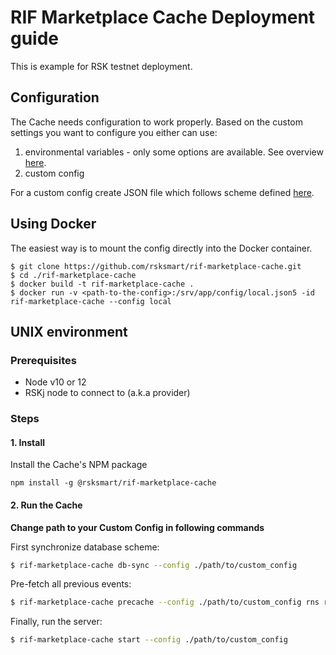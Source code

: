 # RIF Marketplace Cache Deployment guide

This is example for RSK testnet deployment.

## Configuration

The Cache needs configuration to work properly. Based on the custom settings you want to configure you either can use:

 1. environmental variables - only some options are available. See overview [here](./README.md#environment-variables-overview).
 2. custom config

For a custom config create JSON file which follows scheme defined [here](./src/definitions.ts).

## Using Docker

The easiest way is to mount the config directly into the Docker container.

```
$ git clone https://github.com/rsksmart/rif-marketplace-cache.git
$ cd ./rif-marketplace-cache
$ docker build -t rif-marketplace-cache .
$ docker run -v <path-to-the-config>:/srv/app/config/local.json5 -id rif-marketplace-cache --config local
```

## UNIX environment

### Prerequisites

 - Node v10 or 12
 - RSKj node to connect to (a.k.a provider)

### Steps

#### 1. Install

Install the Cache's NPM package

```
npm install -g @rsksmart/rif-marketplace-cache
```

#### 2. Run the Cache

**Change path to your Custom Config in following commands**

First synchronize database scheme:

```bash
$ rif-marketplace-cache db-sync --config ./path/to/custom_config
```

Pre-fetch all previous events:

```bash
$ rif-marketplace-cache precache --config ./path/to/custom_config rns rates
```

Finally, run the server:

```bash
$ rif-marketplace-cache start --config ./path/to/custom_config
```
